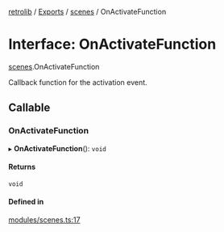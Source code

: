 [retrolib](../README.md) / [Exports](../modules.md) / [scenes](../modules/scenes.md) / OnActivateFunction

# Interface: OnActivateFunction

[scenes](../modules/scenes.md).OnActivateFunction

Callback function for the activation event.

## Callable

### OnActivateFunction

▸ **OnActivateFunction**(): `void`

#### Returns

`void`

#### Defined in

[modules/scenes.ts:17](https://github.com/philbgarner/retrolib/blob/3f51de3/src/modules/scenes.ts#L17)
